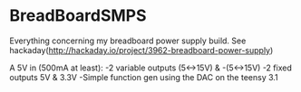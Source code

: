 # BreadBoardSMPS
Everything concerning my breadboard power supply build. 
See hackaday(http://hackaday.io/project/3962-breadboard-power-supply)

A 5V in (500mA at least):
-2 variable outputs (5<->15V) & -(5<->15V)
-2 fixed outputs 5V & 3.3V
-Simple function gen using the DAC on the teensy 3.1
